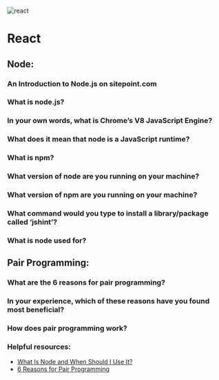![react](https://i.ibb.co/bgwz2Ky/Webp-net-resizeimage-1.png)
# React

## Node:
### An Introduction to Node.js on sitepoint.com
### What is node.js?
### In your own words, what is Chrome’s V8 JavaScript Engine?
### What does it mean that node is a JavaScript runtime?
### What is npm?
### What version of node are you running on your machine?
### What version of npm are you running on your machine?
### What command would you type to install a library/package called ‘jshint’?
### What is node used for?
## Pair Programming:
### What are the 6 reasons for pair programming?
### In your experience, which of these reasons have you found most beneficial?
### How does pair programming work?

### Helpful resources:
- [What Is Node and When Should I Use It?](https://www.sitepoint.com/an-introduction-to-node-js/)
- [6 Reasons for Pair Programming](https://www.codefellows.org/blog/6-reasons-for-pair-programming/)
